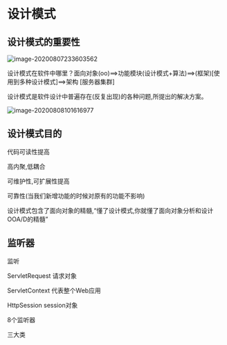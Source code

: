 # 设计模式

## 设计模式的重要性

![image-20200807233603562](https://sober-feng.oss-cn-shanghai.aliyuncs.com/learning/pictures/image-20200807233603562.png)

设计模式在软件中哪里？面向对象(oo)==>功能模块(设计模式+算法)==>(框架)[使用到多种设计模式]==>架构 [服务器集群]

设计模式是软件设计中普遍存在(反复出现)的各种问题,所提出的解决方案。

![image-20200808101616977](https://sober-feng.oss-cn-shanghai.aliyuncs.com/learning/pictures/image-20200808101616977.png)

## 设计模式目的

代码可读性提高

高内聚,低耦合

可维护性,可扩展性提高

可靠性(当我们新增功能的时候对原有的功能不影响)

设计模式包含了面向对象的精髓,“懂了设计模式,你就懂了面向对象分析和设计 OOA/D的精髓”

## 监听器

监听

 ServletRequest 请求对象

ServletContext 代表整个Web应用

HttpSession session对象

8个监听器 

三大类

​      
